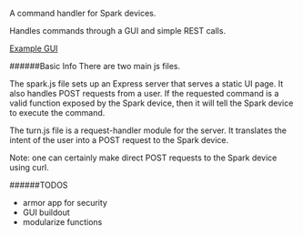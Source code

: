 A command handler for Spark devices.

Handles commands through a GUI and simple REST calls.

[Example GUI](http://198.11.210.130:3000/)

######Basic Info
There are two main js files.

The spark.js file sets up an Express server that serves a static UI page. It also handles POST requests from a user. If the requested command is a valid function exposed by the Spark device, then it will tell the Spark device to execute the command.

The turn.js file is a request-handler module for the server. It translates the intent of the user into a POST request to the Spark device.

Note: one can certainly make direct POST requests to the Spark device using curl.

######TODOS
- armor app for security
- GUI buildout
- modularize functions